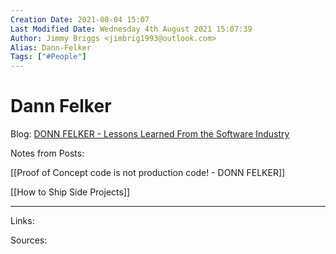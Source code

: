 ```yaml
---
Creation Date: 2021-08-04 15:07
Last Modified Date: Wednesday 4th August 2021 15:07:39
Author: Jimmy Briggs <jimbrig1993@outlook.com>
Alias: Dann-Felker
Tags: ["#People"]
---
```


# Dann Felker

Blog: [DONN FELKER - Lessons Learned From the Software Industry](https://www.donnfelker.com/)

Notes from Posts:

[[Proof of Concept code is not production code! - DONN FELKER]]

[[How to Ship Side Projects]]

***

Links: 

Sources:


